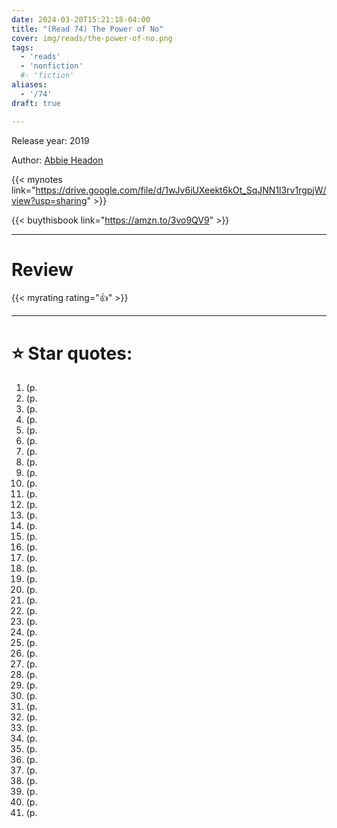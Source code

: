 ```yaml
---
date: 2024-03-20T15:21:18-04:00
title: "(Read 74) The Power of No"
cover: img/reads/the-power-of-no.png
tags:
  - 'reads'
  - 'nonfiction'
  #- 'fiction'
aliases:
  - '/74'
draft: true

---
```


Release year: 2019

Author: [Abbie Headon](https://www.abbieheadon.com/)

{{< mynotes link="https://drive.google.com/file/d/1wJv6iUXeekt6kOt_SqJNN1l3rv1rgpjW/view?usp=sharing" >}}

{{< buythisbook link="https://amzn.to/3vo9QV9" >}}

---

# Review

{{< myrating rating="👍" >}}

---

# :star: Star quotes:

1. (p. 
1. (p. 
1. (p. 
1. (p. 
1. (p. 
1. (p. 
1. (p. 
1. (p. 
1. (p. 
1. (p. 
1. (p. 
1. (p. 
1. (p. 
1. (p. 
1. (p. 
1. (p. 
1. (p. 
1. (p. 
1. (p. 
1. (p. 
1. (p. 
1. (p. 
1. (p. 
1. (p. 
1. (p. 
1. (p. 
1. (p. 
1. (p. 
1. (p. 
1. (p. 
1. (p. 
1. (p. 
1. (p. 
1. (p. 
1. (p. 
1. (p. 
1. (p. 
1. (p. 
1. (p. 
1. (p. 
1. (p. 
